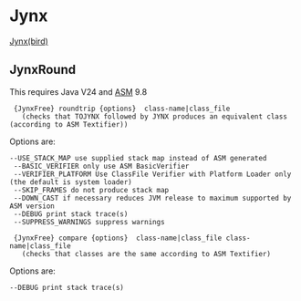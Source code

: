 # Jynx
[Jynx(bird)](https://en.wikipedia.org/wiki/Wryneck)

## JynxRound

This requires Java V24 and  [ASM](https://asm.ow2.io)  9.8

```
 {JynxFree} roundtrip {options}  class-name|class_file
   (checks that TOJYNX followed by JYNX produces an equivalent class (according to ASM Textifier))
```

Options are:

```
--USE_STACK_MAP use supplied stack map instead of ASM generated
 --BASIC_VERIFIER only use ASM BasicVerifier
 --VERIFIER_PLATFORM Use ClassFile Verifier with Platform Loader only (the default is system loader)
 --SKIP_FRAMES do not produce stack map
 --DOWN_CAST if necessary reduces JVM release to maximum supported by ASM version
 --DEBUG print stack trace(s)
 --SUPPRESS_WARNINGS suppress warnings

```

```
 {JynxFree} compare {options}  class-name|class_file class-name|class_file
   (checks that classes are the same according to ASM Textifier)

```

Options are:

```
--DEBUG print stack trace(s)

```